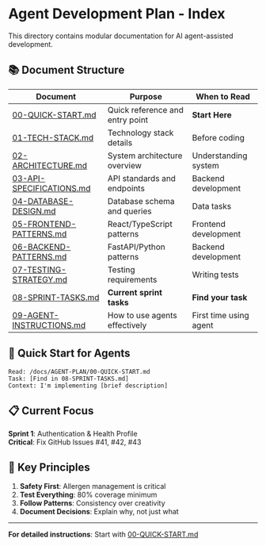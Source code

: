 # Agent Development Plan - Index

This directory contains modular documentation for AI agent-assisted development.

## 📚 Document Structure

| Document                                               | Purpose                         | When to Read           |
| ------------------------------------------------------ | ------------------------------- | ---------------------- |
| [00-QUICK-START.md](./00-QUICK-START.md)               | Quick reference and entry point | **Start Here**         |
| [01-TECH-STACK.md](./01-TECH-STACK.md)                 | Technology stack details        | Before coding          |
| [02-ARCHITECTURE.md](./02-ARCHITECTURE.md)             | System architecture overview    | Understanding system   |
| [03-API-SPECIFICATIONS.md](./03-API-SPECIFICATIONS.md) | API standards and endpoints     | Backend development    |
| [04-DATABASE-DESIGN.md](./04-DATABASE-DESIGN.md)       | Database schema and queries     | Data tasks             |
| [05-FRONTEND-PATTERNS.md](./05-FRONTEND-PATTERNS.md)   | React/TypeScript patterns       | Frontend development   |
| [06-BACKEND-PATTERNS.md](./06-BACKEND-PATTERNS.md)     | FastAPI/Python patterns         | Backend development    |
| [07-TESTING-STRATEGY.md](./07-TESTING-STRATEGY.md)     | Testing requirements            | Writing tests          |
| [08-SPRINT-TASKS.md](./08-SPRINT-TASKS.md)             | **Current sprint tasks**        | **Find your task**     |
| [09-AGENT-INSTRUCTIONS.md](./09-AGENT-INSTRUCTIONS.md) | How to use agents effectively   | First time using agent |

## 🚀 Quick Start for Agents

```
Read: /docs/AGENT-PLAN/00-QUICK-START.md
Task: [Find in 08-SPRINT-TASKS.md]
Context: I'm implementing [brief description]
```

## 📋 Current Focus

**Sprint 1**: Authentication & Health Profile  
**Critical**: Fix GitHub Issues #41, #42, #43

## 🎯 Key Principles

1. **Safety First**: Allergen management is critical
2. **Test Everything**: 80% coverage minimum
3. **Follow Patterns**: Consistency over creativity
4. **Document Decisions**: Explain why, not just what

---

**For detailed instructions**: Start with [00-QUICK-START.md](./00-QUICK-START.md)

